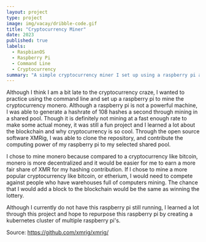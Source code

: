 ```yaml
---
layout: project
type: project
image: img/vacay/dribble-code.gif
title: "Cryptocurrency Miner"
date: 2023
published: true
labels:
  - RaspbianOS
  - Raspberry Pi
  - Command Line
  - Cryptocurrency
summary: "A simple cryptocurrency miner I set up using a raspberry pi and the raspbian 64 bit OS"
---
```


Although I think I am a bit late to the cryptocurrency craze, I wanted to practice using the command line and set up a raspberry pi to mine the cryptocurrency monero. Although a raspberry pi is not a powerful machine, I was able to generate a hashrate of 108 hashes a second through mining in a shared pool. Though it is definitely not mining at a fast enough rate to make some actual money, it was still a fun project and I learned a lot about the blockchain and why cryptocurrency is so cool. Through the open source software XMRig, I was able to clone the repository, and contribute the computing power of my raspberry pi to my selected shared pool.

I chose to mine monero because compared to a cryptocurrency like bitcoin, monero is more decentralized and it would be easier for me to earn a more fair share of XMR for my hashing contribution. If I chose to mine a more popular cryptocurrency like bitcoin, or etherium, I would need to compete against people who have warehouses full of computers mining. The chance that I would add a block to the blockchain would be the same as winning the lottery.

Although I currently do not have this raspberry pi still running, I learned a lot through this project and hope to repurpose this raspberry pi by creating a kubernetes cluster of multiple raspberry pi's.

 
Source: <a href="https://github.com/xmrig/xmrig/">https://github.com/xmrig/xmrig/</a>

